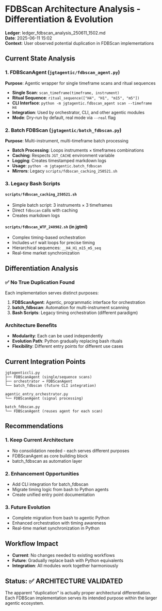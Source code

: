 # FDBScan Architecture Analysis - Differentiation & Evolution
**Ledger**: ledger_fdbscan_analysis_250611_1502.md  
**Date**: 2025-06-11 15:02  
**Context**: User observed potential duplication in FDBScan implementations

## Current State Analysis

### 1. FDBScanAgent (`jgtagentic/fdbscan_agent.py`)
**Purpose**: Agentic wrapper for single timeframe scans and ritual sequences
- **Single Scan**: `scan_timeframe(timeframe, instrument)` 
- **Ritual Sequence**: `ritual_sequence(["H4", "H1", "m15", "m5"])`
- **CLI Interface**: `python -m jgtagentic.fdbscan_agent scan --timeframe H4`
- **Integration**: Used by orchestrator, CLI, and other agentic modules
- **Mode**: Dry-run by default, real mode via `--real` flag

### 2. Batch FDBScan (`jgtagentic/batch_fdbscan.py`)
**Purpose**: Multi-instrument, multi-timeframe batch processing
- **Batch Processing**: Loops instruments × timeframes combinations
- **Caching**: Respects `JGT_CACHE` environment variable
- **Logging**: Creates timestamped markdown logs
- **Usage**: `python -m jgtagentic.batch_fdbscan`
- **Mirrors**: Legacy `scripts/fdbscan_caching_250521.sh`

### 3. Legacy Bash Scripts
#### `scripts/fdbscan_caching_250521.sh`
- Simple batch script: 3 instruments × 3 timeframes
- Direct `fdbscan` calls with caching
- Creates markdown logs

#### `scripts/fdbscan_WTF_240902.sh` (in jgtml)
- Complex timing-based orchestration
- Includes `wtf` wait loops for precise timing
- Hierarchical sequences: `__H4_H1_m15_m5_seq`
- Real-time market synchronization

## Differentiation Analysis

### ✅ **No True Duplication Found**
Each implementation serves distinct purposes:

1. **FDBScanAgent**: Agentic, programmatic interface for orchestration
2. **batch_fdbscan**: Automation for multi-instrument scanning
3. **Bash Scripts**: Legacy timing orchestration (different paradigm)

### Architecture Benefits
- **Modularity**: Each can be used independently
- **Evolution Path**: Python gradually replacing bash rituals
- **Flexibility**: Different entry points for different use cases

## Current Integration Points

```
jgtagenticcli.py
├── FDBScanAgent (single/sequence scans)
├── orchestrator → FDBScanAgent
└── batch_fdbscan (future CLI integration)

agentic_entry_orchestrator.py
└── FDBScanAgent (signal processing)

batch_fdbscan.py
└── FDBScanAgent (reuses agent for each scan)
```

## Recommendations

### 1. **Keep Current Architecture**
- No consolidation needed - each serves different purposes
- FDBScanAgent as core building block
- batch_fdbscan as automation layer

### 2. **Enhancement Opportunities**
- Add CLI integration for batch_fdbscan
- Migrate timing logic from bash to Python agents
- Create unified entry point documentation

### 3. **Future Evolution**
- Complete migration from bash to agentic Python
- Enhanced orchestration with timing awareness
- Real-time market synchronization in Python

## Workflow Impact
- **Current**: No changes needed to existing workflows
- **Future**: Gradually replace bash with Python equivalents
- **Integration**: All modules work together harmoniously

## Status: ✅ ARCHITECTURE VALIDATED
The apparent "duplication" is actually proper architectural differentiation. Each FDBScan implementation serves its intended purpose within the larger agentic ecosystem. 
